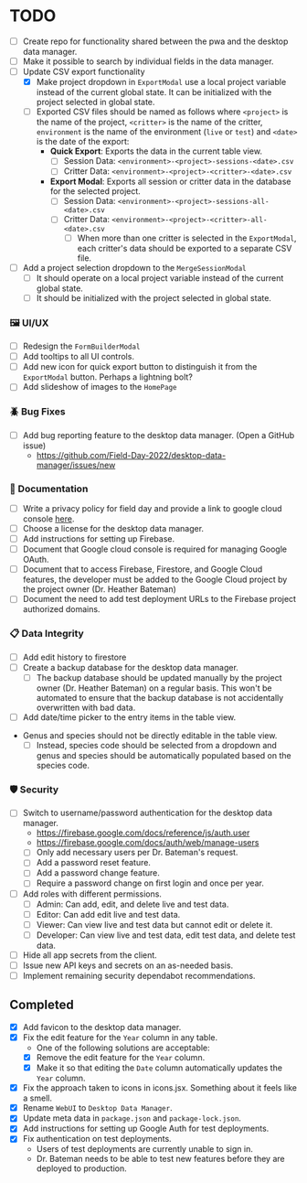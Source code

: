 # TODO

-   [ ] Create repo for functionality shared between the pwa and the desktop data manager.
-   [ ] Make it possible to search by individual fields in the data manager.
-   [ ] Update CSV export functionality
    -   [x] Make project dropdown in `ExportModal` use a local project variable instead of the current global state. It can be initialized with the project selected in global state.
    -   [ ] Exported CSV files should be named as follows where `<project>` is the name of the project, `<critter>` is the name of the critter, `environment` is the name of the environment (`live` or `test`) and `<date>` is the date of the export:
        -   **Quick Export**: Exports the data in the current table view.
            -   [ ] Session Data: `<environment>-<project>-sessions-<date>.csv`
            -   [ ] Critter Data: `<environment>-<project>-<critter>-<date>.csv`
        -   **Export Modal**: Exports all session or critter data in the database for the selected project.
            -   [ ] Session Data: `<environment>-<project>-sessions-all-<date>.csv`
            -   [ ] Critter Data: `<environment>-<project>-<critter>-all-<date>.csv`
                -   [ ] When more than one critter is selected in the `ExportModal`, each critter's data should be exported to a separate CSV file.
-   [ ] Add a project selection dropdown to the `MergeSessionModal`
    -   [ ] It should operate on a local project variable instead of the current global state.
    -   [ ] It should be initialized with the project selected in global state.

### 🖼️ UI/UX

-   [ ] Redesign the `FormBuilderModal`
-   [ ] Add tooltips to all UI controls.
-   [ ] Add new icon for quick export button to distinguish it from the `ExportModal` button. Perhaps a lightning bolt?
-   [ ] Add slideshow of images to the `HomePage`

### 🪲 Bug Fixes

-   [ ] Add bug reporting feature to the desktop data manager. (Open a GitHub issue)
    -   https://github.com/Field-Day-2022/desktop-data-manager/issues/new

### 📝 Documentation

-   [ ] Write a privacy policy for field day and provide a link to google cloud console [here](https://console.cloud.google.com/apis/credentials/consent/edit;verificationMode=true?authuser=1&project=asu-field-day).
-   [ ] Choose a license for the desktop data manager.
-   [ ] Add instructions for setting up Firebase.
-   [ ] Document that Google cloud console is required for managing Google OAuth.
-   [ ] Document that to access Firebase, Firestore, and Google Cloud features, the developer must be added to the Google Cloud project by the project owner (Dr. Heather Bateman)
-   [ ] Document the need to add test deployment URLs to the Firebase project authorized domains.

### 📋 Data Integrity

-   [ ] Add edit history to firestore
-   [ ] Create a backup database for the desktop data manager.
    -   [ ] The backup database should be updated manually by the project owner (Dr. Heather Bateman) on a regular basis. This won't be automated to ensure that the backup database is not accidentally overwritten with bad data.
-   [ ] Add date/time picker to the entry items in the table view.
-   Genus and species should not be directly editable in the table view.
    -   [ ] Instead, species code should be selected from a dropdown and genus and species should be automatically populated based on the species code.

### 🛡️ Security

-   [ ] Switch to username/password authentication for the desktop data manager.
    -   https://firebase.google.com/docs/reference/js/auth.user
    -   https://firebase.google.com/docs/auth/web/manage-users
    -   [ ] Only add necessary users per Dr. Bateman's request.
    -   [ ] Add a password reset feature.
    -   [ ] Add a password change feature.
    -   [ ] Require a password change on first login and once per year.
-   [ ] Add roles with different permissions.
    -   [ ] Admin: Can add, edit, and delete live and test data.
    -   [ ] Editor: Can add edit live and test data.
    -   [ ] Viewer: Can view live and test data but cannot edit or delete it.
    -   [ ] Developer: Can view live and test data, edit test data, and delete test data.
-   [ ] Hide all app secrets from the client.
-   [ ] Issue new API keys and secrets on an as-needed basis.
-   [ ] Implement remaining security dependabot recommendations.

## Completed

-   [x] Add favicon to the desktop data manager.
-   [x] Fix the edit feature for the `Year` column in any table.
    -   One of the following solutions are acceptable:
    -   [x] Remove the edit feature for the `Year` column.
    -   [x] Make it so that editing the `Date` column automatically updates the `Year` column.
-   [x] Fix the approach taken to icons in icons.jsx. Something about it feels like a smell.
-   [x] Rename `WebUI` to `Desktop Data Manager`.
-   [x] Update meta data in `package.json` and `package-lock.json`.
-   [x] Add instructions for setting up Google Auth for test deployments.
-   [x] Fix authentication on test deployments.
    -   Users of test deployments are currently unable to sign in.
    -   Dr. Bateman needs to be able to test new features before they are deployed to production.
